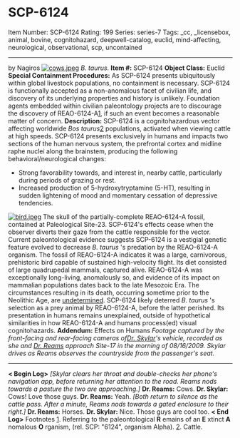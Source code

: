 # SCP-6124
Item Number: SCP-6124
Rating: 199
Series: series-7
Tags: _cc, _licensebox, animal, bovine, cognitohazard, deepwell-catalog, euclid, mind-affecting, neurological, observational, scp, uncontained

---

by Nagiros
[![cows.jpeg](https://scp-wiki.wdfiles.com/local--resized-images/scp-6124/cows.jpeg/medium.jpg)](https://scp-wiki.wdfiles.com/local--files/scp-6124/cows.jpeg)
_B. taurus_.
**Item #:** SCP-6124
**Object Class:** Euclid
**Special Containment Procedures:** As SCP-6124 presents ubiquitously within global livestock populations, no containment is necessary. SCP-6124 is functionally accepted as a non-anomalous facet of civilian life, and discovery of its underlying properties and history is unlikely.
Foundation agents embedded within civilian paleontology projects are to discourage the discovery of REAO-6124-A[1](javascript:;), if such an event becomes a reasonable matter of concern.
**Description:** SCP-6124 is a cognitohazardous vector affecting worldwide _Bos taurus_[2](javascript:;) populations, activated when viewing cattle at high speeds. SCP-6124 presents exclusively in humans and impacts two sections of the human nervous system, the prefrontal cortex and midline raphe nuclei along the brainstem, producing the following behavioral/neurological changes:
  * Strong favorability towards, and interest in, nearby cattle, particularly during periods of grazing or rest.
  * Increased production of 5-hydroxytryptamine (5-HT), resulting in sudden lightening of mood and momentary cessation of depressive tendencies.

[![bird.jpeg](https://scp-wiki.wdfiles.com/local--resized-images/scp-6124/bird.jpeg/medium.jpg)](https://scp-wiki.wdfiles.com/local--files/scp-6124/bird.jpeg)
The skull of the partially-complete REAO-6124-A fossil, contained at Paleological Site-23.
SCP-6124's effects cease when the observer diverts their gaze from the cattle responsible for the vector.
Current paleontological evidence suggests SCP-6124 is a vestigial genetic feature evolved to decrease _B. taurus_ 's predation by the REAO-6124-A organism. The fossil of REAO-6124-A indicates it was a large, carnivorous, prehistoric bird capable of sustained high-velocity flight. Its diet consisted of large quadrupedal mammals, captured alive.
REAO-6124-A was exceptionally long-living, anomalously so, and evidence of its impact on mammalian populations dates back to the late Mesozoic Era. The circumstances resulting in its death, occurring sometime prior to the Neolithic Age, are [undetermined](/scp-7356).
SCP-6124 likely deterred _B. taurus_ 's selection as a prey animal by REAO-6124-A, before the latter perished. Its presentation in humans remains unexplained, outside of hypothetical similarities in how REAO-6124-A and humans process(ed) visual cognitohazards.
**Addendum:** Effects on Humans
_Footage captured by the front-facing and rear-facing cameras of[Dr. Skylar](/apas)'s vehicle, recorded as she and [Dr. Reams](/scp-4415) approach Site-17 in the morning of 08/16/2009. Skylar drives as Reams observes the countryside from the passenger's seat._
* * *
**< Begin Log>**
_[Skylar clears her throat and double-checks her phone's navigation app, before returning her attention to the road. Reams nods towards a pasture the two are approaching.]_
**Dr. Reams:** Cows.
**Dr. Skylar:** Cows! Love those guys.
**Dr. Reams:** Yeah.
_[Both return to silence as the cattle pass. After a minute, Reams nods towards a gated enclosure to their right.]_
**Dr. Reams:** Horses.
**Dr. Skylar:** Nice. Those guys are cool too.
**< End Log>**
Footnotes
[1](javascript:;). Referring to the paleontological **R** emains of an **E** xtinct **A** nomalous **O** rganism, (rel. SCP: "6124", organism Alpha).
[2](javascript:;). Cattle.